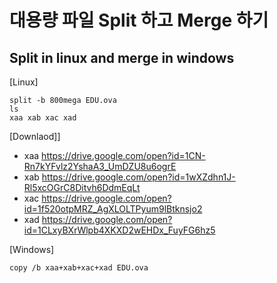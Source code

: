 # 대용량 파일 Split 하고 Merge 하기

## Split in linux and merge in windows
[Linux]
```
split -b 800mega EDU.ova
ls
xaa xab xac xad
```

[Downlaod]]
- xaa https://drive.google.com/open?id=1CN-Rn7kYFvlz2YshaA3_UmDZU8u6ogrE
- xab https://drive.google.com/open?id=1wXZdhn1J-Rl5xcOGrC8Ditvh6DdmEqLt
- xac https://drive.google.com/open?id=1f520otpMRZ_AgXLOLTPyum9lBtknsjo2
- xad https://drive.google.com/open?id=1CLxyBXrWlpb4XKXD2wEHDx_FuyFG6hz5

[Windows]
```
copy /b xaa+xab+xac+xad EDU.ova
```
